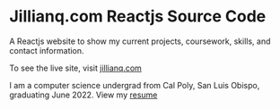 # Jillianq.com Reactjs Source Code

A Reactjs website to show my current projects, coursework, skills, and contact information.

To see the live site, visit [jillianq.com](https://jillianq.com)

I am a computer science undergrad from Cal Poly, San Luis Obispo, graduating June 2022. View my [resume](https://firebasestorage.googleapis.com/v0/b/jillianq-6f1da.appspot.com/o/JillianQuinn.pdf?alt=media&token=1394a68c-fdc4-449d-b322-915cfd8de9cc)
